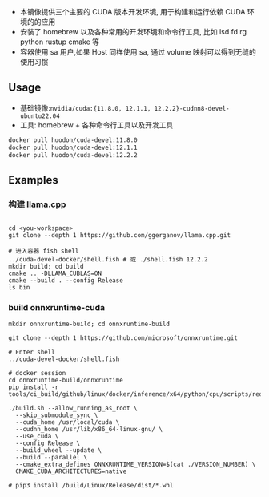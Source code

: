 - 本镜像提供三个主要的 CUDA 版本开发环境, 用于构建和运行依赖 CUDA 环境的的应用
- 安装了 homebrew 以及各种常用的开发环境和命令行工具, 比如 lsd fd rg python rustup cmake 等
- 容器使用 sa 用户,如果 Host 同样使用 sa, 通过 volume 映射可以得到无缝的使用习惯

## Usage

- 基础镜像:`nvidia/cuda:{11.8.0, 12.1.1, 12.2.2}-cudnn8-devel-ubuntu22.04`
- 工具: homebrew + 各种命令行工具以及开发工具

```bash
docker pull huodon/cuda-devel:11.8.0
docker pull huodon/cuda-devel:12.1.1
docker pull huodon/cuda-devel:12.2.2
```


## Examples

### 构建 llama.cpp

```fish

cd <you-workspace>
git clone --depth 1 https://github.com/ggerganov/llama.cpp.git

# 进入容器 fish shell
../cuda-devel-docker/shell.fish # 或 ./shell.fish 12.2.2
mkdir build; cd build
cmake .. -DLLAMA_CUBLAS=ON
cmake --build . --config Release
ls bin
```

### build onnxruntime-cuda

```fish
mkdir onnxruntime-build; cd onnxruntime-build

git clone --depth 1 https://github.com/microsoft/onnxruntime.git

# Enter shell
../cuda-devel-docker/shell.fish

# docker session
cd onnxruntime-build/onnxruntime
pip install -r tools/ci_build/github/linux/docker/inference/x64/python/cpu/scripts/requirements.txt

./build.sh --allow_running_as_root \
  --skip_submodule_sync \
  --cuda_home /usr/local/cuda \
  --cudnn_home /usr/lib/x86_64-linux-gnu/ \
  --use_cuda \
  --config Release \
  --build_wheel --update \
  --build --parallel \
  --cmake_extra_defines ONNXRUNTIME_VERSION=$(cat ./VERSION_NUMBER) \
  CMAKE_CUDA_ARCHITECTURES=native

# pip3 install /build/Linux/Release/dist/*.whl
```